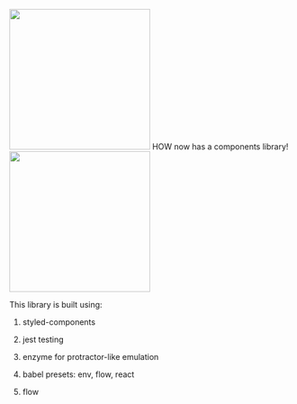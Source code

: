 <img src="https://68.media.tumblr.com/78083d8eb39d8c6811f92428c622ecf6/tumblr_nir2i3GNbB1u92e6eo1_500.gif" width="250"> HOW now has a components library! <img src="https://68.media.tumblr.com/78083d8eb39d8c6811f92428c622ecf6/tumblr_nir2i3GNbB1u92e6eo1_500.gif" width="250">

This library is built using:

1. styled-components

2. jest testing

3. enzyme for protractor-like emulation

3. babel presets: env, flow, react

4. flow